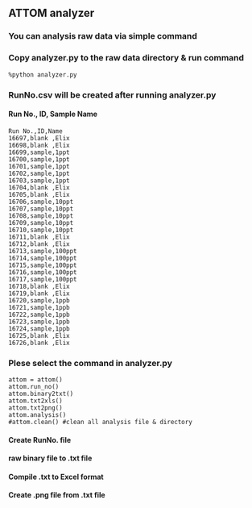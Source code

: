 ## ATTOM analyzer

### You can analysis raw data via simple command
### Copy analyzer.py to the raw data directory & run command
```shell
%python analyzer.py
```

### RunNo.csv will be created after running analyzer.py
#### Run No., ID, Sample Name
```shell
Run No.,ID,Name
16697,blank ,Elix
16698,blank ,Elix
16699,sample,1ppt
16700,sample,1ppt
16701,sample,1ppt
16702,sample,1ppt
16703,sample,1ppt
16704,blank ,Elix
16705,blank ,Elix
16706,sample,10ppt
16707,sample,10ppt
16708,sample,10ppt
16709,sample,10ppt
16710,sample,10ppt
16711,blank ,Elix
16712,blank ,Elix
16713,sample,100ppt
16714,sample,100ppt
16715,sample,100ppt
16716,sample,100ppt
16717,sample,100ppt
16718,blank ,Elix
16719,blank ,Elix
16720,sample,1ppb
16721,sample,1ppb
16722,sample,1ppb
16723,sample,1ppb
16724,sample,1ppb
16725,blank ,Elix
16726,blank ,Elix
```
### Plese select the command in analyzer.py
```shell
attom = attom()
attom.run_no()
attom.binary2txt()
attom.txt2xls()
attom.txt2png()
attom.analysis()
#attom.clean() #clean all analysis file & directory
```
#### Create RunNo. file
#### raw binary file to .txt file
#### Compile .txt to Excel format
#### Create .png file from .txt file
